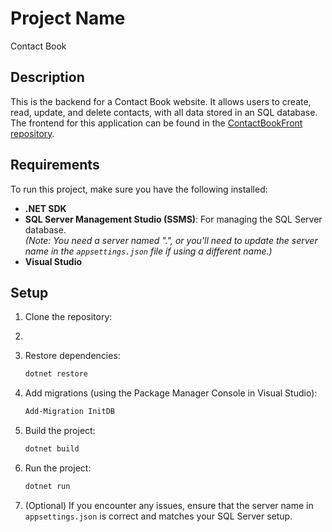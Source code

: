 # Project Name
Contact Book
## Description
This is the backend for a Contact Book website. It allows users to create, read, update, and delete contacts, with all data stored in an SQL database. The frontend for this application can be found in the [ContactBookFront repository](link-to-frontend-repo).

## Requirements  
To run this project, make sure you have the following installed:  
- **.NET SDK**
- **SQL Server Management Studio (SSMS)**: For managing the SQL Server database.  
  *(Note: You need a server named ".", or you'll need to update the server name in the `appsettings.json` file if using a different name.)*  
- **Visual Studio**  

## Setup

1. Clone the repository:
2. 

3. Restore dependencies:  
    ```bash  
    dotnet restore  
    ```  

4. Add migrations (using the Package Manager Console in Visual Studio):  
    ```bash  
    Add-Migration InitDB  
    ```  

5. Build the project:  
    ```bash  
    dotnet build  
    ```  

6. Run the project:  
    ```bash  
    dotnet run  
    ```

7. (Optional) If you encounter any issues, ensure that the server name in `appsettings.json` is correct and matches your SQL Server setup.

